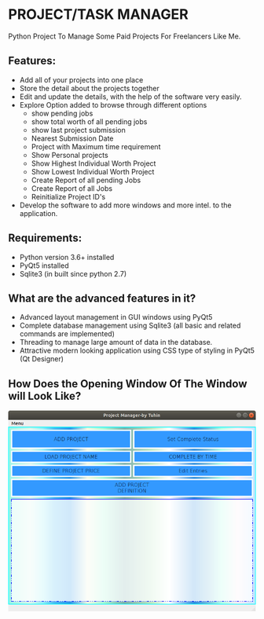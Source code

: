 # PROJECT/TASK MANAGER
Python Project To Manage Some Paid Projects For Freelancers Like Me.

## Features:
- Add all of your projects into one place
- Store the detail about the projects together
- Edit and update the details, with the help of the software very easily.
- Explore Option added to browse through different options
  - show pending jobs
  - show total worth of all pending jobs
  - show last project submission
  - Nearest Submission Date
  - Project with Maximum time requirement
  - Show Personal projects
  - Show Highest Individual Worth Project
  - Show Lowest Individual Worth Project
  - Create Report of all pending Jobs
  - Create Report of all Jobs
  - Reinitialize Project ID's
- Develop the software to add more windows and more intel. to the application.

## Requirements:
- Python version 3.6+ installed
- PyQt5 installed
- Sqlite3 (in built since python 2.7)

## What are the advanced features in it?
- Advanced layout management in GUI windows using PyQt5
- Complete database management using Sqlite3 (all basic and related commands are implemented)
- Threading to manage large amount of data in the database.
- Attractive modern looking application using CSS type of styling in PyQt5 (Qt Designer)
## How Does the Opening Window Of The Window will Look Like?
<img src=./image_files/opening_window.png width="550px">
